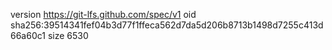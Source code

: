 version https://git-lfs.github.com/spec/v1
oid sha256:39514341fef04b3d77f1ffeca562d7da5d206b8713b1498d7255c413d66a60c1
size 6530
